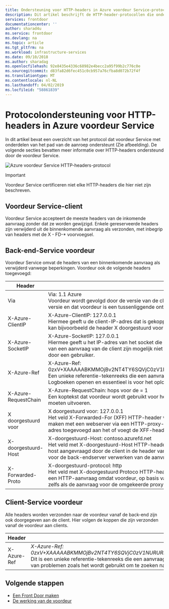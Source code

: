 ```yaml
---
title: Ondersteuning voor HTTP-headers in Azure voordeur Service-protocol | Microsoft Docs
description: Dit artikel beschrijft de HTTP-header-protocollen die ondersteuning biedt voor voordeur Service.
services: frontdoor
documentationcenter: ''
author: sharad4u
ms.service: frontdoor
ms.devlang: na
ms.topic: article
ms.tgt_pltfrm: na
ms.workload: infrastructure-services
ms.date: 09/10/2018
ms.author: sharadag
ms.openlocfilehash: 92e8435e4336c68982e4becc2a95f99b2c776c0e
ms.sourcegitcommit: d83fa82d6fec451c0cb957a76cfba8d072b72f4f
ms.translationtype: MT
ms.contentlocale: nl-NL
ms.lasthandoff: 04/02/2019
ms.locfileid: "58861839"
---
```

# <a name="protocol-support-for-http-headers-in-azure-front-door-service"></a>Protocolondersteuning voor HTTP-headers in Azure voordeur Service
In dit artikel bevat een overzicht van het protocol dat voordeur Service met onderdelen van het pad van de aanroep ondersteunt (Zie afbeelding). De volgende secties bevatten meer informatie over HTTP-headers ondersteund door de voordeur Service.

![Azure voordeur Service HTTP-headers-protocol][1]

>[!IMPORTANT]
>Voordeur Service certificeren niet elke HTTP-headers die hier niet zijn beschreven.

## <a name="client-to-front-door-service"></a>Voordeur Service-client
Voordeur Service accepteert de meeste headers van de inkomende aanvraag zonder dat ze worden gewijzigd. Enkele gereserveerde headers zijn verwijderd uit de binnenkomende aanvraag als verzonden, met inbegrip van headers met de X - FD-* voorvoegsel.

## <a name="front-door-service-to-backend"></a>Back-end-Service voordeur

Voordeur Service omvat de headers van een binnenkomende aanvraag als verwijderd vanwege beperkingen. Voordeur ook de volgende headers toegevoegd:

| Header  | Voorbeeld en beschrijving |
| ------------- | ------------- |
| Via |  Via: 1.1 Azure </br> Voordeur wordt gevolgd door de versie van de client HTTP *Azure* als de waarde voor de header Via. Dit geeft aan van de client HTTP-versie en dat voordeur is een tussenliggende ontvanger voor de aanvraag tussen de client en de back-end.  |
| X-Azure-ClientIP | X-Azure-ClientIP: 127.0.0.1 </br> Hiermee geeft u de client-IP-adres dat is gekoppeld aan de aanvraag wordt verwerkt. Een aanvraag die afkomstig zijn van een proxy kan bijvoorbeeld de header X doorgestuurd voor om aan te geven van de IP-adres van de oorspronkelijke aanvrager toevoegen. |
| X-Azure-SocketIP |  X-Azure-SocketIP: 127.0.0.1 </br> Hiermee geeft u het IP-adres van het socket die is gekoppeld aan de TCP-verbinding die de huidige aanvraag afkomstig is uit. IP-adres van een aanvraag van de client zijn mogelijk niet gelijk zijn aan het socket-IP-adres omdat deze willekeurig kan worden overschreven door een gebruiker.|
| X-Azure-Ref |  X-Azure-Ref: 0zxV+XAAAAABKMMOjBv2NT4TY6SQVjC0zV1NURURHRTA2MTkANDM3YzgyY2QtMzYwYS00YTU0LTk0YzMtNWZmNzA3NjQ3Nzgz </br> Een unieke referentie-tekenreeks die een aanvraag die is geleverd door de voordeur aanduidt. Het wordt gebruikt om te zoeken naar Logboeken openen en essentieel is voor het oplossen van problemen.|
| X-Azure-RequestChain |  X-Azure-RequestChain: hops voor de = 1 </br> Een koptekst dat voordeur wordt gebruikt voor het detecteren van aanvraag lussen en een afhankelijkheid niet op deze gebruikers moeten uitvoeren. |
| X doorgestuurd voor | X doorgestuurd voor: 127.0.0.1 </br> Het veld X-Forwarded-For (XFF) HTTP-header wordt vaak aangeduid voor het oorspronkelijke IP-adres van een client die verbinding maken met een webserver via een HTTP-proxy- of load balancer. Als er een bestaande XFF-header, voordeur het client-socket-IP-adres toegevoegd aan het of voegt de XFF-header met de client-IP-socket. |
| X-doorgestuurd-Host | X-doorgestuurd-Host: contoso.azurefd.net </br> Het veld met X-doorgestuurd-Host HTTP-header is een veelgebruikte methode gebruikt voor het identificeren van de oorspronkelijke host aangevraagd door de client in de header van het Host-HTTP-aanvraag. Dit is omdat de hostnaam van de voordeur kan verschillen voor de back-endserver verwerken van de aanvraag. |
| X-Forwarded-Proto | X-doorgestuurd-protocol: http </br> Het veld met X-doorgestuurd Protoco HTTP-header wordt vaak gebruikt voor het identificeren van het oorspronkelijke protocol van een HTTP-aanvraag omdat voordeur, op basis van configuratie, met de back-end communiceren kan met behulp van HTTPS. Dit geldt zelfs als de aanvraag voor de omgekeerde proxy HTTP is. |

## <a name="front-door-service-to-client"></a>Client-Service voordeur

Alle headers worden verzonden naar de voordeur vanaf de back-end zijn ook doorgegeven aan de client. Hier volgen de koppen die zijn verzonden vanaf de voordeur aan clients.

| Header  | Voorbeeld |
| ------------- | ------------- |
| X-Azure-Ref |  *X-Azure-Ref: 0zxV+XAAAAABKMMOjBv2NT4TY6SQVjC0zV1NURURHRTA2MTkANDM3YzgyY2QtMzYwYS00YTU0LTk0YzMtNWZmNzA3NjQ3Nzgz* </br> Dit is een unieke referentie-tekenreeks die een aanvraag die is geleverd door de voordeur aanduidt. Dit is essentieel voor het oplossen van problemen zoals het wordt gebruikt om te zoeken naar Logboeken openen.|

## <a name="next-steps"></a>Volgende stappen

- [Een Front Door maken](quickstart-create-front-door.md)
- [De werking van de voordeur](front-door-routing-architecture.md)

<!--Image references-->
[1]: ./media/front-door-http-headers-protocol/front-door-protocol-summary.png